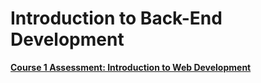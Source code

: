 # Introduction to Back-End Development

[**Course 1 Assessment: Introduction to Web Development**](Introduction%20to%20Back-End%20Development%20c269bdf585e94f539745bc5cac83eb5d/Course%201%20Assessment%20Introduction%20to%20Web%20Developmen%20754da428252c4f87a29d8c85d6d64b5d.md)
